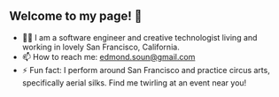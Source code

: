 ## Welcome to my page! 🤖

- 🧑‍💻 I am a software engineer and creative technologist living and working in lovely San Francisco, California.
- 📫 How to reach me: edmond.soun@gmail.com
- ⚡ Fun fact: I perform around San Francisco and practice circus arts, specifically aerial silks. Find me twirling at an event near you!

<!--
**edmondsoun/edmondsoun** is a ✨ _special_ ✨ repository because its `README.md` (this file) appears on your GitHub profile.

Here are some ideas to get you started:

- 🔭 I’m currently working on ...
- 🌱 I’m currently learning ...
- 👯 I’m looking to collaborate on ...
- 🤔 I’m looking for help with ...
- 💬 Ask me about ...
- 📫 How to reach me: ...
- 😄 Pronouns: ...
- ⚡ Fun fact: ...
-->
